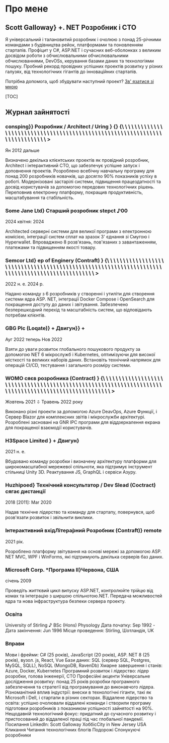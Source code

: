 # Про мене

## Scott Galloway} +. NET Розробник і CTO

<!--category-- resume , introduction -->
Я універсальний і талановитий розробник і очолюю з понад 25-річними командами з будівництва рейок, платформами та поновленням стартапів.
Профіцит у C#, ASP.NET і сучасних веб-оболонках з великим досвідом роботи з обчислювальними обчислювальними обчислюваннями, DevOSs, керування базами даних та технологіями пошуку. Пробний рекорд провідних успішних проектів розвитку у різних галузях, від технологічних гігантів до інноваційних стартапів.

Потрібна допомога, щоб збудувати наступний проект? [Зв' язатися зі мною](mailto:scott.galloway@gmail.com)

[TOC]

## Журнал зайнятості

### consping}} Розробник / Architect / Uring } {} {\ \ \ \ \ \ \ \ \ \ \ \ \ \ \ \ \ \ \ \ \ \ \ \ \ \ \ \ \ \ \ \ \ \ \ \ \ \ \ \ \ \ \ \ \ \ \ \ \ \ \ \ \ \ \ \ \ \ \ \ \ \ \ \ \ \ \ \ \ \ \ \ \ \ \ >

Ян 2012  дальше

Визначено декілька клієнтських проектів як провідний розробник, Architect і інтерактивний CTO, що забезпечує успішне запуск і доповнення проектів.
Розроблено всебічну навчальну програму для понад 200 розробників новачків, що досягло 90% показників успіху в роботі.
Модернізовані застарілі системи, підвищення працездатності та досвід користувачів за допомогою передових технологічних рішень.
Переповнив електронну платформу, покращив продуктивність, масштабування та стабільність.

### Some Jane Ltd} Старший розробник stepct ♪00

2024 квітня: 2024

Architected серверні системи для великої програми з електронною комісією, інтеграції систем сплат на зразок З' єднання зі Смугою і Hyperwallet.
Впроваджено 8 розв'язань, пов'язаних з завантаженням, платежами та підвищенням якості товару.

### Semcor Ltd} ep of Enginery (Contraft) } {\ \ \ \ \ \ \ \ \ \ \ \ \ \ \ \ \ \ \ \ \ \ \ \ \ \ \ \ \ \ \ \ \ \ \ \ \ \ \ \ \ \ \ \ \ \ \ \ \ \ \ \ \ \ \ \ \ \ \ \ \ \ \ \ \ \ \ \ \ \ \ \ \ \ \ \ \ \ \ \ \ \ \ \ \ \ \ \ \ \ \ \ \ \ \ >

2022 н. е. 2024 р.

Надано команду з 6 розробників у створенні і утиліти для створення системи ядра ASP. NET, інтеграції Docker Compose і OpenSearch для покращення доступу до даних і звітування.
Забезпечено безперешкодний перехід та масштабність систем, що відповідають потребам клієнтів.

### GBG Plc (Loqate)} + Двигун}} +

Ауг 2022  теперь Нов 2022

Взяти до уваги розвиток глобального пошукового продукту за допомогою NET 6 мікрослужб і Kubernetes, оптимізуючи для високої місткості та великих наборів даних.
Встановіть технічний напрямок для операцій CI/CD, тестування і загального розміру системи.

### WOMO сяєв розробника (Contract) } {\ \ \ \ \ \ \ \ \ \ \ \ \ \ \ \ \ \ \ \ \ \ \ \ \ \ \ \ \ \ \ \ \ \ \ \ \ \ \ \ \ \ \ \ \ \ \ \ \ \ \ \ \ \ \ \ \ \ \ \ \ \ \ \ \ \ \ \ \ \ \ \ \ \ \ \ \ \ \ \ \ \ \ \ \ \ \ \ \ \ \ \ \ \ \ \ \ \ \ \ \ >

Жовтень 2021 ⇩ Травень 2022 року

Виконано різні проекти за допомогою Azure DeavOps, Azure Функції, і Сервер Blazor для комплексних звітів і мікрослужби архітектурі.
Розроблені засновані на GNR IPC програми для віддзеркалення екрана для покращеної взаємодії користувачів.

### H3Space Limited } + Двигун}

2021 н. е.

Вбудовано команду розробки і визначену архітектуру платформи для широкомасштабної мережевої спільноти, яка підтримує інструмент стільниці Unity 3D.
Реактування JS, GraphQL і сервіси Азуру.

### Huzhipoed} Технічний консультатор / Dev Slead (Coctract) сягає дистанції

2018 [2011]: Mar 2020

Надав технічне лідерство та команду для стартапу, повернувся, щоб розв'язати розвиток і звільнити виклики.

### Інтерактивний вхідЛітера́рний Розробник (Contraft)} remote

2021 рік.

Розроблено платформу звітування на основі мережі за допомогою ASP. NET MVC, WPF і WinForms, які підтримують декілька серверів баз даних.

### Microsoft Corp. *Програма II}Червона, США

січень 2009

Проведіть життєвий цикл випуску ASP.NET, контролюйте трійцю від комах та інтеграцію з ширшою спільнотою.NET.
Передача можливостей ядра та нова інфраструктура безпеки сервера проекту.

### Освіта

University of Stirling ♪ BSc (Hons) Physology
Дата початку: Sep 1992 - Дата закінчення: Jun 1996
Місце проведення: Stirling, Шотландія, UK

### Вправи

Мови і фрейми: C# (25 років), JavaScript (20 років), ASP. NET 8 (25 років), вузол. js, React, Vue
Бази даних: SQL (сервер SQL, Postgres, MySQL, SQLL), NoSQL (MongoDB, RavenDb)
Хмарне завершення і станів: Azure, Docker, Kubernetes
Програмний розвиток і лідерство: лідер розробки, голова інженерії, CTO
Професійні акценти
Універсальне дослідження розвитку: понад 25 років розробки програмного забезпечення та стратегії від програмування до виконавчого лідера.
Різноманітний вплив індустрії: внески в технологічні гіганти, такі як Microsoft і Dell, і стартапи в різних секторах.
Віддалене лідерство та освіта: успішно очолювали віддалені команди і створили програму підготовки розробників з показником успішності зайнятості на 90%.
Нещодавній технологічний фокус: придатний до сучасного розвитку і пристосований до віддаленої праці під час глобальної пандемії.
Посилання
LinkedIn: Scott Galloway
ХоббісCity in New Jersey USA
Кликання
Читання технологічних блогів
Подорожі
Спонукуючі розробники